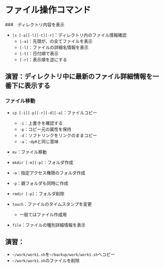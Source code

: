 # ファイル操作コマンド



###　ディレクトリ内容を表示

 - `ls [-a][-l][-t][-r]`：ディレクトリ内のファイル情報確認
   - `[-a]`：先頭が．の全てファイルを表示
   - `[-l]`：ファイルの詳細名情報を表示
   - `[-t]`：日付順で表示
   - `[-r]`：表示順を逆にする



## 演習：ディレクトリ中に最新のファイル詳細情報を一番下に表示する



### ファイル移動
 - `cp [-i][-p][-r][-d][-a]`：ファイルコピー
   - `-i`：上書きを確認する
   - `-p`：コピー元の属性を保持
   - `-d`：ソフトリンクをリンクのままコピー
   - `-a`：`-dpR`と同じ意味

 - `mv`：ファイル移動
 - `mkdir [-m][-p]`：フォルダ作成
  - `-m`：指定アクセス権限のフォルダ作成
  - `-p`：親フォルダも同時に作成
 - `rmdir [-p]`：フォルダ削除



 - `touch`：ファイルのタイムスタンプを変更
   - 一般てはファイル作成用
 - `file`：ファイルの種別詳細情報を表示




## 演習：
 - `~/work/work1.sh`を`~/backup/work/work1.sh`へコピー
 - `~/work/work1.sh`のファイルを削除
　

